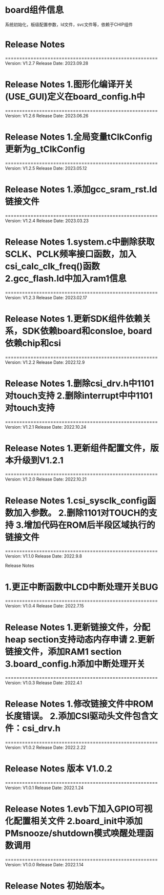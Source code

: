 # board组件信息
系统初始化，板级配置参数，ld文件，svc文件等，依赖于CHIP组件

# Release Notes

======================================================
Version: V1.2.7
Release Date: 2023.09.28

Release Notes
1.图形化编译开关(USE_GUI)定义在board_config.h中
======================================================

======================================================
Version: V1.2.6
Release Date: 2023.06.26

Release Notes
1.全局变量tClkConfig更新为g_tClkConfig
======================================================

======================================================
Version: V1.2.5
Release Date: 2023.05.12

Release Notes
1.添加gcc_sram_rst.ld链接文件
======================================================

======================================================
Version: V1.2.4
Release Date: 2023.03.23

Release Notes
1.system.c中删除获取SCLK、PCLK频率接口函数，加入csi_calc_clk_freq()函数
2.gcc_flash.ld中加入ram1信息
======================================================

======================================================
Version: V1.2.3
Release Date: 2023.02.17

Release Notes
1.更新SDK组件依赖关系，SDK依赖board和consloe, board依赖chip和csi
======================================================

======================================================
Version: V1.2.2
Release Date: 2022.12.9

Release Notes
1.删除csi_drv.h中1101对touch支持
2.删除interrupt中中1101对touch支持
======================================================

======================================================
Version: V1.2.1
Release Date: 2022.10.24

Release Notes
1.更新组件配置文件，版本升级到V1.2.1
======================================================

======================================================
Version: V1.2.0
Release Date: 2022.10.21

Release Notes
1.csi_sysclk_config函数加入参数。
2.删除1101对TOUCH的支持
3.增加代码在ROM后半段区域执行的链接文件
======================================================

======================================================
Version: V1.1.0
Release Date: 2022.9.8

Release Notes

1.更正中断函数中LCD中断处理开关BUG
======================================================

======================================================
Version: V1.0.4
Release Date: 2022.7.15

Release Notes
1.更新链接文件，分配heap section支持动态内存申请
2.更新链接文件，添加RAM1 section
3.board_config.h添加中断处理开关
======================================================

======================================================
Version: V1.0.3
Release Date: 2022.4.1

Release Notes
1.修改链接文件中ROM长度错误。
2.添加CSI驱动头文件包含文件：csi_drv.h
======================================================

======================================================
Version: V1.0.2
Release Date: 2022.2.22

Release Notes
版本 V1.0.2
======================================================

======================================================
Version: V1.0.1
Release Date: 2022.1.24

Release Notes
1.evb下加入GPIO可视化配置相关文件
2.board_init中添加PMsnooze/shutdown模式唤醒处理函数调用
======================================================

======================================================
Version: V1.0.0
Release Date: 2022.1.14

Release Notes
初始版本。
======================================================







